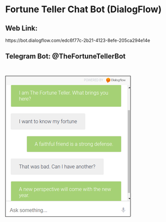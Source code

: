 # Fortune Teller Chat Bot (DialogFlow)
<h2>Web Link: </h2> https://bot.dialogflow.com/edc6f77c-2b21-4123-8efe-205ca294e14e
<br>
<h2>Telegram Bot: @TheFortuneTellerBot</h2>
<br>

![](https://github.com/JackRossProjects/Fortune-Teller-Chat-Bot/blob/master/test.png)

